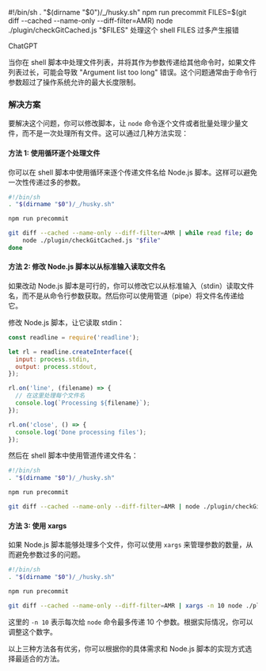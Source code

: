 \#!/bin/sh . "$(dirname "$0")/_/husky.sh" npm run precommit FILES=$(git diff --cached --name-only --diff-filter=AMR) node ./plugin/checkGitCached.js "$FILES" 处理这个 shell FILES 过多产生报错

ChatGPT

当你在 shell 脚本中处理文件列表，并将其作为参数传递给其他命令时，如果文件列表过长，可能会导致 "Argument list too long" 错误。这个问题通常由于命令行参数超过了操作系统允许的最大长度限制。

### 解决方案

要解决这个问题，你可以修改脚本，让 `node` 命令逐个文件或者批量处理少量文件，而不是一次处理所有文件。这可以通过几种方法实现：

#### 方法 1: 使用循环逐个处理文件

你可以在 shell 脚本中使用循环来逐个传递文件名给 Node.js 脚本。这样可以避免一次性传递过多的参数。

```sh
#!/bin/sh
. "$(dirname "$0")/_/husky.sh"

npm run precommit

git diff --cached --name-only --diff-filter=AMR | while read file; do
    node ./plugin/checkGitCached.js "$file"
done
```

#### 方法 2: 修改 Node.js 脚本以从标准输入读取文件名

如果改动 Node.js 脚本是可行的，你可以修改它以从标准输入（stdin）读取文件名，而不是从命令行参数获取。然后你可以使用管道（pipe）将文件名传递给它。

修改 Node.js 脚本，让它读取 stdin：

```javascript
const readline = require('readline');

let rl = readline.createInterface({
  input: process.stdin,
  output: process.stdout,
});

rl.on('line', (filename) => {
  // 在这里处理每个文件名
  console.log(`Processing ${filename}`);
});

rl.on('close', () => {
  console.log('Done processing files');
});
```

然后在 shell 脚本中使用管道传递文件名：

```sh
#!/bin/sh
. "$(dirname "$0")/_/husky.sh"

npm run precommit

git diff --cached --name-only --diff-filter=AMR | node ./plugin/checkGitCached.js
```

#### 方法 3: 使用 xargs

如果 Node.js 脚本能够处理多个文件，你可以使用 `xargs` 来管理参数的数量，从而避免参数过多的问题。

```sh
#!/bin/sh
. "$(dirname "$0")/_/husky.sh"

npm run precommit

git diff --cached --name-only --diff-filter=AMR | xargs -n 10 node ./plugin/checkGitCached.js
```

这里的 `-n 10` 表示每次给 `node` 命令最多传递 10 个参数。根据实际情况，你可以调整这个数字。

以上三种方法各有优劣，你可以根据你的具体需求和 Node.js 脚本的实现方式选择最适合的方法。
